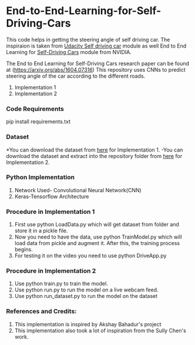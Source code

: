 # End-to-End-Learning-for-Self-Driving-Cars

This code helps in getting the steering angle of self driving car. The inspiraion is taken from [Udacity Self driving car](https://github.com/udacity/CarND-Behavioral-Cloning-P3) module as well End to End Learning for [Self-Driving Cars](https://devblogs.nvidia.com/deep-learning-self-driving-cars/) module from NVIDIA.

The End to End Learning for Self-Driving Cars research paper can be found at (https://arxiv.org/abs/1604.07316) This repository uses CNNs to predict steering angle of the car according to the different roads.

1. Implementation 1
2. Implementation 2

### Code Requirements
pip install requirements.txt

### Dataset
*You can download the dataset from [here](https://d17h27t6h515a5.cloudfront.net/topher/2016/December/584f6edd_data/data.zip) for Implementation 1.
-You can download the dataset and extract into the repository folder from [here](https://github.com/SullyChen/driving-datasets) for Implementation 2.

### Python Implementation
1. Network Used- Convolutional Neural Network(CNN)
2. Keras-Tensorflow Architecture

### Procedure in Implementation 1
1. First use python LoadData.py which will get dataset from folder and store it in a pickle file.
2. Now you need to have the data, use python TrainModel.py which will load data from pickle and augment it. After this, the training process begins.
3. For testing it on the video you need to use python DriveApp.py

### Procedure in Implementation 2
1. Use python train.py to train the model.
2. Use python run.py to run the model on a live webcam feed.
3. Use python run_dataset.py to run the model on the dataset

### References and Credits:
1. This implementation is inspired by Akshay Bahadur's project
2. This implementation also took a lot of inspiration from the Sully Chen's work.

